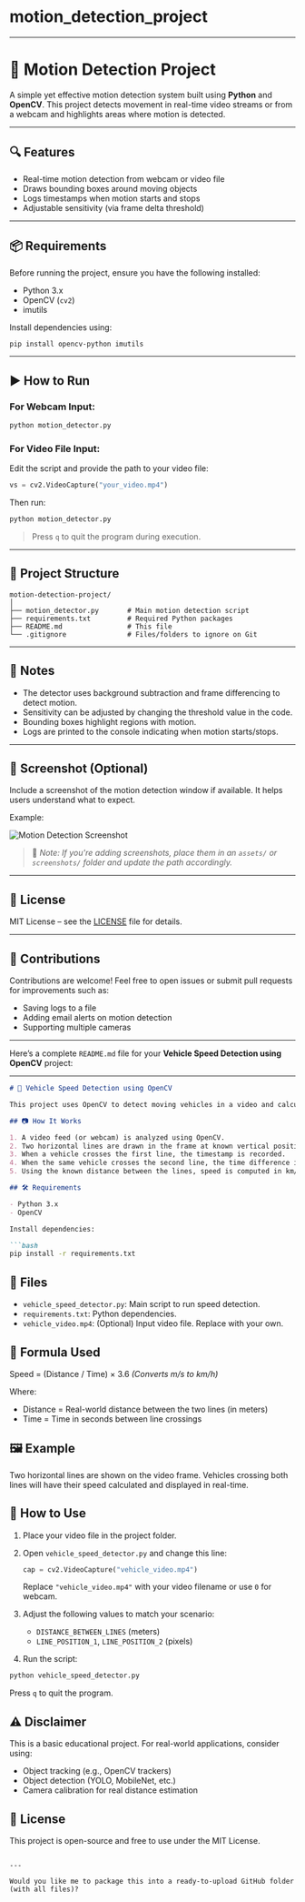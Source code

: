 # motion_detection_project


---

# 🎥 Motion Detection Project

A simple yet effective motion detection system built using **Python** and **OpenCV**. This project detects movement in real-time video streams or from a webcam and highlights areas where motion is detected.

---

## 🔍 Features

- Real-time motion detection from webcam or video file
- Draws bounding boxes around moving objects
- Logs timestamps when motion starts and stops
- Adjustable sensitivity (via frame delta threshold)

---

## 📦 Requirements

Before running the project, ensure you have the following installed:

- Python 3.x
- OpenCV (`cv2`)
- imutils

Install dependencies using:

```bash
pip install opencv-python imutils
```

---

## ▶️ How to Run

### For Webcam Input:
```bash
python motion_detector.py
```

### For Video File Input:
Edit the script and provide the path to your video file:
```python
vs = cv2.VideoCapture("your_video.mp4")
```

Then run:
```bash
python motion_detector.py
```

> Press `q` to quit the program during execution.

---

## 📁 Project Structure

```
motion-detection-project/
│
├── motion_detector.py       # Main motion detection script
├── requirements.txt         # Required Python packages
├── README.md                # This file
└── .gitignore               # Files/folders to ignore on Git
```

---

## 📝 Notes

- The detector uses background subtraction and frame differencing to detect motion.
- Sensitivity can be adjusted by changing the threshold value in the code.
- Bounding boxes highlight regions with motion.
- Logs are printed to the console indicating when motion starts/stops.

---

## 📸 Screenshot (Optional)

Include a screenshot of the motion detection window if available. It helps users understand what to expect.

Example:

![Motion Detection Screenshot](screenshot.png)

> 📌 *Note: If you're adding screenshots, place them in an `assets/` or `screenshots/` folder and update the path accordingly.*

---

## 📄 License

MIT License – see the [LICENSE](LICENSE) file for details.

---

## 🤝 Contributions

Contributions are welcome! Feel free to open issues or submit pull requests for improvements such as:

- Saving logs to a file
- Adding email alerts on motion detection
- Supporting multiple cameras

---
Here’s a complete `README.md` file for your **Vehicle Speed Detection using OpenCV** project:

---


````markdown
# 🚗 Vehicle Speed Detection using OpenCV

This project uses OpenCV to detect moving vehicles in a video and calculate their speed based on the time they take to travel between two fixed points. It’s a basic implementation using background subtraction and frame timing.

## 📷 How It Works

1. A video feed (or webcam) is analyzed using OpenCV.
2. Two horizontal lines are drawn in the frame at known vertical positions.
3. When a vehicle crosses the first line, the timestamp is recorded.
4. When the same vehicle crosses the second line, the time difference is calculated.
5. Using the known distance between the lines, speed is computed in km/h.

## 🛠️ Requirements

- Python 3.x
- OpenCV

Install dependencies:

```bash
pip install -r requirements.txt
````

## 🧾 Files

* `vehicle_speed_detector.py`: Main script to run speed detection.
* `requirements.txt`: Python dependencies.
* `vehicle_video.mp4`: (Optional) Input video file. Replace with your own.

## 🧠 Formula Used

Speed = (Distance / Time) × 3.6
*(Converts m/s to km/h)*

Where:

* Distance = Real-world distance between the two lines (in meters)
* Time = Time in seconds between line crossings

## 🖼 Example

Two horizontal lines are shown on the video frame. Vehicles crossing both lines will have their speed calculated and displayed in real-time.

## 📂 How to Use

1. Place your video file in the project folder.
2. Open `vehicle_speed_detector.py` and change this line:

   ```python
   cap = cv2.VideoCapture("vehicle_video.mp4")
   ```

   Replace `"vehicle_video.mp4"` with your video filename or use `0` for webcam.
3. Adjust the following values to match your scenario:

   * `DISTANCE_BETWEEN_LINES` (meters)
   * `LINE_POSITION_1`, `LINE_POSITION_2` (pixels)
4. Run the script:

```bash
python vehicle_speed_detector.py
```

Press `q` to quit the program.

## ⚠️ Disclaimer

This is a basic educational project. For real-world applications, consider using:

* Object tracking (e.g., OpenCV trackers)
* Object detection (YOLO, MobileNet, etc.)
* Camera calibration for real distance estimation

## 📝 License

This project is open-source and free to use under the MIT License.

```

---

Would you like me to package this into a ready-to-upload GitHub folder (with all files)?
```

